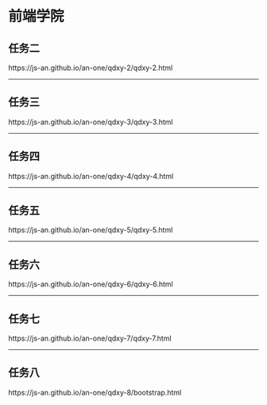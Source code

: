 <h1>前端学院</h1>
<h2>任务二</h2>
<p>https://js-an.github.io/an-one/qdxy-2/qdxy-2.html</p>
<hr>
<h2>任务三</h2>
<p>https://js-an.github.io/an-one/qdxy-3/qdxy-3.html</p>
<hr>
<h2>任务四</h2>
<p>https://js-an.github.io/an-one/qdxy-4/qdxy-4.html</p>
<hr>
<h2>任务五</h2>
<p>https://js-an.github.io/an-one/qdxy-5/qdxy-5.html</p>
<hr>
<h2>任务六</h2>
<p>https://js-an.github.io/an-one/qdxy-6/qdxy-6.html</p>
<hr>
<h2>任务七</h2>
<p>https://js-an.github.io/an-one/qdxy-7/qdxy-7.html</p>
<hr>
<h2>任务八</h2>
<p>https://js-an.github.io/an-one/qdxy-8/bootstrap.html</p>
